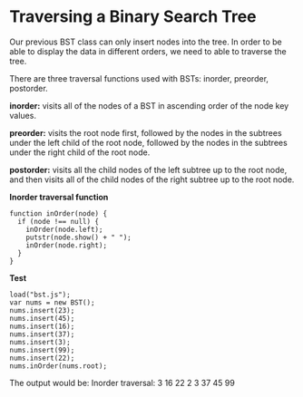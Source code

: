 # Traversing a Binary Search Tree

Our previous BST class can only insert nodes into the tree. In order to be able to display the data in different orders, we need to able to traverse the tree.

There are three traversal functions used with BSTs: inorder, preorder, postorder.

**inorder:** visits all of the nodes of a BST in ascending order of the node key values.

**preorder:** visits the root node first, followed by the nodes in the subtrees under the left child of the root node, followed by the nodes in the subtrees under the right child of the root node.

**postorder:** visits all the child nodes of the left subtree up to the root node, and then visits all of the child nodes of the right subtree up to the root node.

**Inorder traversal function**

```text
function inOrder(node) {
  if (node !== null) {
    inOrder(node.left);
    putstr(node.show() + " ");
    inOrder(node.right);
  }
}
```

**Test**

```text
load("bst.js");
var nums = new BST();
nums.insert(23);
nums.insert(45);
nums.insert(16);
nums.insert(37);
nums.insert(3);
nums.insert(99);
nums.insert(22);
nums.inOrder(nums.root);
```

The output would be: Inorder traversal: 3 16 22 2 3 37 45 99

